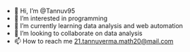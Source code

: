- 👋 Hi, I’m @Tannuv95
- 👀 I’m interested in programming
- 🌱 I’m currently learning data analysis and web automation
- 💞️ I’m looking to collaborate on data analysis
- 📫 How to reach me 21.tannuverma.math20@mail.com

<!---
Tannuv95/Tannuv95 is a ✨ special ✨ repository because its `README.md` (this file) appears on your GitHub profile.
You can click the Preview link to take a look at your changes.
--->
